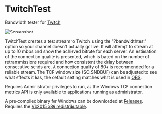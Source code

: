 # TwitchTest
Bandwidth tester for [Twitch](https://twitch.tv/)

![Screenshot](https://i.imgur.com/RwyDeW3.png)

TwitchTest creates a test stream to Twitch, using the "?bandwidthtest" option so your channel doesn't actually go live. It will attempt to stream at up to 10 mbps and show the achieved bitrate for each server. An estimation of the connection quality is presented, which is based on the number of retransmissions required and how consistent the delay between consecutive sends are. A connection quality of 80+ is recommended for a reliable stream. The TCP window size (SO_SNDBUF) can be adjusted to see what effects it has, the default setting matches what is used in [OBS](https://obsproject.com/).

Requires Administrator privileges to run, as the Windows TCP connection metrics API is only available to applications running as administrator.

A pre-compiled binary for Windows can be downloaded at [Releases](https://github.com/MrArca9/TwitchTest/releases/tag/1.3.A.0). Requires the [VS2015 x86 redistributable](https://www.microsoft.com/en-us/download/details.aspx?id=48145#4baacbe7-a8a1-8091-5597-393c6b9ace67).
